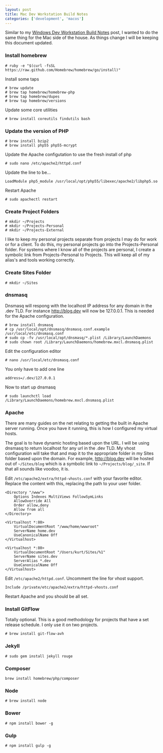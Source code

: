 ```yaml
---
layout: post
title: Mac Dev Workstation Build Notes
categories: ['development', 'macos']
---
```


Similar to my [Windows Dev Workstation Build Notes](/2015/01/Windows-Dev-Workstation-Build-Notes/) post, I wanted to do the same thing for the Mac side of the house.  As things change I will be keeping this document updated.

### Install homebrew

    # ruby -e "$(curl -fsSL https://raw.github.com/Homebrew/homebrew/go/install)"

Install some taps

    # brew update
    # brew tap homebrew/homebrew-php
    # brew tap homebrew/dupes
    # brew tap homebrew/versions

Update some core utilities

    # brew install coreutils findutils bash

### Update the version of PHP

    # brew install bzip2
    # brew install php55 php55-mcrypt

Update the Apache configutation to use the fresh install of php

    # sudo nano /etc/apache2/httpd.conf

Update the line to be...

    LoadModule php5_module /usr/local/opt/php55/libexec/apache2/libphp5.so

Restart Apache

    # sudo apachectl restart

### Create Project Folders

    # mkdir ~/Projects
    # mkdir ~/Projects-Personal
    # mkdir ~/Projects-External

I like to keep my personal projects separate from projects I may do for work or for a client.  To do this, my personal projects go into the Projects-Personal folder.  For systems where I know all of the projects are personal, I create a symbolic link from Projects-Personal to Projects.  This will keep all of my alias's and tools working correctly.

### Create Sites Folder

    # mkdir ~/Sites

### dnsmasq

Dnsmasq will respong with the localhost IP address for any domain in the .dev TLD.  For instance http://blog.dev will now be 127.0.0.1.  This is needed for the Apache configuration.

    # brew install dnsmasq
    # cp /usr/local/opt/dnsmasq/dnsmasq.conf.example /usr/local/etc/dnsmasq.conf
    # sudo cp -fv /usr/local/opt/dnsmasq/*.plist /Library/LaunchDaemons
    # sudo chown root /Library/LaunchDaemons/homebrew.mxcl.dnsmasq.plist

Edit the configuration editor

    # nano /usr/local/etc/dnsmasq.conf

You only have to add one line

    address=/.dev/127.0.0.1

Now to start up dnsmasq

    # sudo launchctl load /Library/LaunchDaemons/homebrew.mxcl.dnsmasq.plist

### Apache

There are many guides on the net relating to getting the built in Apache server running.  Once you have it running, this is how I configured my virtual hosts.

The goal is to have dynamic hosting based upon the URL.  I will be using dnsmasq to return localhost for any url in the .dev TLD.  My vhost configuration will take that and map it to the appropriate folder in my Sites folder based upon the domain.  For example, http://blog.dev will be hosted out of ```~/Sites/blog``` which is a symbolic link to ```~/Projects/blog/_site```.  If that all sounds like voodoo, it is.

Edit ```/etc/apache2/extra/httpd-vhosts.conf``` with your favorite editor.  Replace the content with this, replacing the path to your user folder.

    <Directory "/www">
        Options Indexes MultiViews FollowSymLinks
        AllowOverride All
        Order allow,deny
        Allow from all
    </Directory>

    <Virtualhost *:80>
        VirtualDocumentRoot "/www/home/wwwroot"
        ServerName home.dev
        UseCanonicalName Off
    </Virtualhost>

    <Virtualhost *:80>
        VirtualDocumentRoot "/Users/kurt/Sites/%1"
        ServerName sites.dev
        ServerAlias *.dev
        UseCanonicalName Off
    </Virtualhost>

Edit ```/etc/apache2/httpd.conf```.  Uncomment the line for vhost support.

    Include /private/etc/apache2/extra/httpd-vhosts.conf

Restart Apache and you should be all set.

### Install GitFlow

Totally optional.  This is a good methodology for projects that have a set release schedule.  I only use it on two projects.

    # brew install git-flow-avh

### Jekyll

    # sudo gem install jekyll rouge

### Composer

    brew install homebrew/php/composer

### Node

    # brew install node

### Bower

    # npm install bower -g

### Gulp

    # npm install gulp -g

